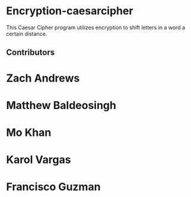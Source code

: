 # Encryption-caesarcipher

This Caesar Cipher program utilizes encryption to shift letters in a word a certain distance.

## Contributors
  # Zach Andrews
  # Matthew Baldeosingh
  # Mo Khan
  # Karol Vargas
  # Francisco Guzman
